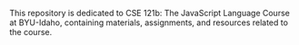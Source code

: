 This repository is dedicated to CSE 121b: The JavaScript Language Course at BYU-Idaho, containing materials, assignments, and resources related to the course.

